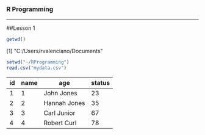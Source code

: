 ### R Programming
****
##Lesson 1
```r
getwd()
```
[1] "C:/Users/rvalenciano/Documents"
```r
setwd("~/RProgramming")
read.csv("mydata.csv")
```
  |id  | name | age |  status 
  -----|------|-----|-----------
1 | 1 |  John Jones | 23 |  single
2 | 2 | Hannah Jones | 35 |  married
3 | 3 | Carl Junior | 67 | divorced
4 | 4 | Robert Curl | 78 |  married
